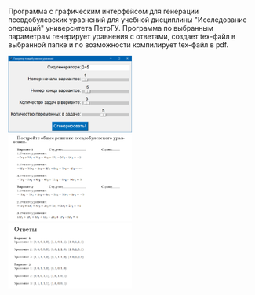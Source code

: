 Программа с графическим интерфейсом для генерации псевдобулевских уравнений для учебной дисциплины "Исследование операций" университета ПетрГУ. Программа по выбранным параметрам генерирует уравнения с ответами, создает tex-файл в выбранной папке и по возможности компилирует tex-файл в pdf.

<img src="https://github.com/VladOldProgram/PseudobooleanEquationGenerator/blob/main/readme/preview1.png" width=50% height=50%>

<img src="https://github.com/VladOldProgram/PseudobooleanEquationGenerator/blob/main/readme/preview2.png" width=50% height=50%>

<img src="https://github.com/VladOldProgram/PseudobooleanEquationGenerator/blob/main/readme/preview3.png" width=50% height=50%>
